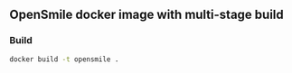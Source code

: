 ## OpenSmile docker image with multi-stage build

### Build
```bash
docker build -t opensmile .
```
